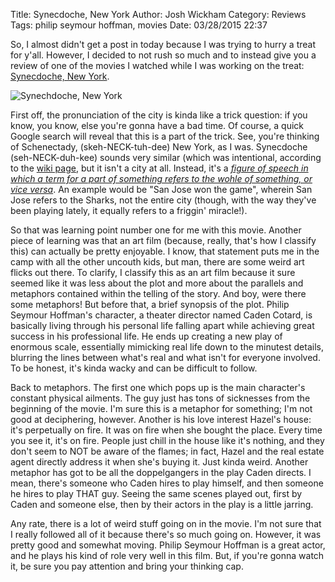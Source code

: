 Title: Synecdoche, New York
Author: Josh Wickham
Category: Reviews
Tags: philip seymour hoffman, movies
Date: 03/28/2015 22:37

So, I almost didn't get a post in today because I was trying to hurry a treat for y'all. However, I decided to not rush
so much and to instead give you a review of one of the movies I watched while I was working on the treat: [Synecdoche,
New York][imdb].

![Synechdoche, New York][img]

First off, the pronunciation of the city is kinda like a trick question: if you know, you know, else you're gonna have
a bad time. Of course, a quick Google search will reveal that this is a part of the trick. See, you're thinking of
Schenectady, (skeh-NECK-tuh-dee) New York, as I was. Synecdoche (seh-NECK-duh-kee) sounds very similar (which was
intentional, according to the [wiki page][wiki_film], but it isn't a city at all. Instead, it's a _[figure of speech in
which a term for a part of something refers to the wohle of something, or vice versa][wiki_word]_. An example would be
"San Jose won the game", wherein San Jose refers to the Sharks, not the entire city (though, with the way they've been
 playing lately, it equally refers to a friggin' miracle!).
 
So that was learning point number one for me with this movie. Another piece of learning was that an art film (because,
really, that's how I classify this) can actually be pretty enjoyable. I know, that statement puts me in the camp with
all the other uncouth kids, but man, there are some weird art flicks out there. To clarify, I classify this as an art
film because it sure seemed like it was less about the plot and more about the parallels and metaphors contained within
the telling of the story. And boy, were there some metaphors! But before that, a brief synopsis of the plot. Philip
Seymour Hoffman's character, a theater director named Caden Cotard, is basically living through his personal life falling apart
while achieving great success in his professional life. He ends up creating a new play of enormous scale, essentially 
mimicking real life down to the minutest details, blurring the lines between what's real and what isn't for everyone
involved. To be honest, it's kinda wacky and can be difficult to follow.

Back to metaphors. The first one which pops up is the main character's constant physical ailments. The guy just has tons
of sicknesses from the beginning of the movie. I'm sure this is a metaphor for something; I'm not good at deciphering,
however. Another is his love interest Hazel's house: it's perpetually on fire. It was on fire when she bought the place. Every
time you see it, it's on fire. People just chill in the house like it's nothing, and they don't seem to NOT be aware
of the flames; in fact, Hazel and the real estate agent directly address it when she's buying it. Just kinda weird.
Another metaphor has got to be all the doppelgangers in the play Caden directs. I mean, there's someone who Caden hires
to play himself, and then someone he hires to play THAT guy. Seeing the same scenes played out, first by Caden and
someone else, then by their actors in the play is a little jarring.

Any rate, there is a lot of weird stuff going on in the movie. I'm not sure that I really followed all of it because
there's so much going on. However, it was pretty good and somewhat moving. Philip Seymour Hoffman is a great actor, and
he plays his kind of role very well in this film. But, if you're gonna watch it, be sure you pay attention and bring your
thinking cap.

[imdb]: http://www.imdb.com/title/tt0383028/
[wiki_film]: http://en.wikipedia.org/wiki/Synecdoche,_New_York
[wiki_word]: http://en.wikipedia.org/wiki/Synecdoche
[img]: {filename}/images/synecdoche-ny.jpg